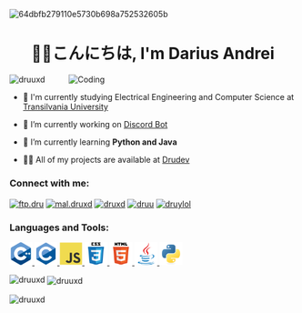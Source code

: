 ![64dbfb279110e5730b698a752532605b](https://github.com/Druuxd/Drudev/assets/87330391/7788e4db-a77b-4ff5-8874-a796f0e42874)
<h1 align="center">👋🏼こんにちは, I'm Darius Andrei</h1>
<img align = "right" alt = "Coding" width = "400" src = "https://mir-s3-cdn-cf.behance.net/project_modules/max_1200/06f21a161921919.63cd7887d0a70.gif"/>


<p align="left"> <img src="https://komarev.com/ghpvc/?username=druuxd&label=Profile%20views&color=0e75b6&style=flat" alt="druuxd" /> </p>

- 🏫 I'm currently studying Electrical Engineering and Computer Science at [Transilvania University](https://iesc.unitbv.ro/en/)

- 🔭 I’m currently working on [Discord Bot](https://github.com/Druuxd/Discord-Bot)

- 🌱 I’m currently learning **Python and Java**

- 👨‍💻 All of my projects are available at [Drudev](https://druuxd.github.io/Drudev/index.html)

<h3 align="left">Connect with me:</h3>
<p align="left">
<a href="https://instagram.com/ftp.dru" target="_blank"><img align="center" src="https://raw.githubusercontent.com/rahuldkjain/github-profile-readme-generator/master/src/images/icons/Social/instagram.svg" alt="ftp.dru" height="30" width="40" /></a>
<a href="https://myanimelist.net/profile/Druxd" target="_blank"><img align="center" src="https://www.svgrepo.com/show/331489/myanimelist.svg" alt="mal.druxd" height="30" width="40" /></a>
<a href="https://linkedin.com/in/druu" target="_blank"><img align="center" src="https://raw.githubusercontent.com/rahuldkjain/github-profile-readme-generator/master/src/images/icons/Social/linked-in-alt.svg" alt="druxd" height="30" width="40" /></a>
<a href="https://www.leetcode.com/druy" target="_blank"><img align="center" src="https://raw.githubusercontent.com/rahuldkjain/github-profile-readme-generator/master/src/images/icons/Social/leet-code.svg" alt="druu" height="30" width="40" /></a>
<a href="https://twitter.com/druylol" target="_blank"><img align="center" src="https://raw.githubusercontent.com/rahuldkjain/github-profile-readme-generator/master/src/images/icons/Social/twitter.svg" alt="druylol" height="30" width="40" /></a>
</p>

<h3 align="left">Languages and Tools:</h3>
<p align="left"> <a href="https://www.w3schools.com/cpp/" target="_blank" rel="noreferrer"> <img src="https://raw.githubusercontent.com/devicons/devicon/master/icons/cplusplus/cplusplus-original.svg" alt="cplusplus" width="40" height="40"/> </a> <a href="https://www.cprogramming.com/" target="_blank" rel="noreferrer"> <img src="https://raw.githubusercontent.com/devicons/devicon/master/icons/c/c-original.svg" alt="c" width="40" height="40"/> </a> <a href="https://developer.mozilla.org/en-US/docs/Web/JavaScript" target="_blank" rel="noreferrer"> <img src="https://raw.githubusercontent.com/devicons/devicon/master/icons/javascript/javascript-original.svg" alt="javascript" width="40" height="40"/> <a href="https://www.w3schools.com/css/" target="_blank" rel="noreferrer"> <img src="https://raw.githubusercontent.com/devicons/devicon/master/icons/css3/css3-original-wordmark.svg" alt="css3" width="40" height="40"/> </a> <a href="https://www.w3.org/html/" target="_blank" rel="noreferrer"> <img src="https://raw.githubusercontent.com/devicons/devicon/master/icons/html5/html5-original-wordmark.svg" alt="html5" width="40" height="40"/> </a> <a href="https://www.java.com" target="_blank" rel="noreferrer"> <img src="https://raw.githubusercontent.com/devicons/devicon/master/icons/java/java-original.svg" alt="java" width="40" height="40"/> </a> </a> <a href="https://www.python.org" target="_blank" rel="noreferrer"> <img src="https://raw.githubusercontent.com/devicons/devicon/master/icons/python/python-original.svg" alt="python" width="40" height="40"/> </a> </p>

<p><img align="left" src="https://github-readme-stats.vercel.app/api/top-langs?username=druuxd&show_icons=true&locale=en&layout=compact" alt="druuxd" /></p>

<p>&nbsp;<img align="center" src="https://github-readme-stats.vercel.app/api?username=druuxd&show_icons=true&locale=en" alt="druuxd" /></p>

<p><img align="center" src="https://github-readme-streak-stats.herokuapp.com/?user=druuxd&" alt="druuxd" /></p>
